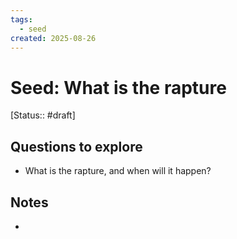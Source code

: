 ```yaml
---
tags:
  - seed
created: 2025-08-26
---
```


# Seed: What is the rapture
[Status:: #draft]
## Questions to explore
- What is the rapture, and when will it happen?

## Notes
- 

